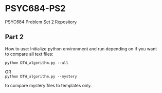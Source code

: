 # PSYC684-PS2
PSYC684 Problem Set 2 Repository



## Part 2

How to use:
Initialize python environment and run depending on if you want to compare all text files:
  
`python DTW_algorithm.py --all`  

OR  
`python DTW_algorithm.py --mystery`  
  
to compare mystery files to templates only.
